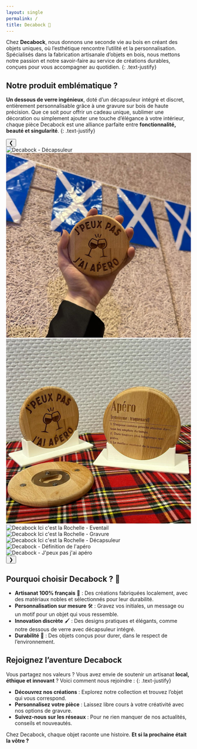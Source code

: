 ```yaml
---
layout: single
permalink: /
title: Decabock 🌱
---
```


Chez **Decabock**, nous donnons une seconde vie au bois en créant des objets uniques, où l’esthétique rencontre l’utilité et la personnalisation. Spécialisés dans la fabrication artisanale d’objets en bois, nous mettons notre passion et notre savoir-faire au service de créations durables, conçues pour vous accompagner au quotidien. 
{: .text-justify}

## Notre produit emblématique ? 

**Un dessous de verre ingénieux**, doté d’un décapsuleur intégré et discret, entièrement personnalisable grâce à une gravure sur bois de haute précision. Que ce soit pour offrir un cadeau unique, sublimer une décoration ou simplement ajouter une touche d’élégance à votre intérieur, chaque pièce Decabock est une alliance parfaite entre **fonctionnalité, beauté et singularité**.
{: .text-justify}

<div class="carousel-container">
  <button class="carousel-button prev" onclick="moveSlide(-1, 'DB-carousel')">❮</button>
  <div class="carousel" id="DB-carousel">
    <div class="carousel-inner">    
      <div class="carousel-slide">
        <img src="/assets/images/produits/decabock/DB_Aimanté_Twinning_Comitee_Linkded.jpeg" alt="Decabock - Décapsuleur" class="carousel-img">
      </div>   
      <div class="carousel-slide">
        <img src="/assets/images/produits/decabock/DB_Twinning_Comitee_Linkded.jpeg" alt="Decabock - Vue de face" class="carousel-img">
      </div>
      <div class="carousel-slide">
        <img src="/assets/images/produits/decabock/DB_Support_Verso_Twinning_Comitee.jpeg" alt="Decabock - Gravure personnalisée" class="carousel-img">
      </div> 
      <div class="carousel-slide">
        <img src="/assets/images/produits/decabock/DB_iiclr_eventail.jpg" alt="Decabock Ici c'est la Rochelle - Eventail" class="carousel-img">
      </div>
      <div class="carousel-slide">
        <img src="/assets/images/produits/decabock/DB_iiclr_pile_face.jpg" alt="Decabock Ici c'est la Rochelle - Gravure" class="carousel-img">
      </div>
      <div class="carousel-slide">
        <img src="/assets/images/produits/decabock/DB_iiclr_pile_dos.jpg" alt="Decabock Ici c'est la Rochelle - Décapsuleur" class="carousel-img">
      </div>
      <div class="carousel-slide">
        <img src="/assets/images/produits/decabock/Definition_apéro.png" alt="Decabock - Définition de l'apéro" class="carousel-img">
      </div>
      <div class="carousel-slide">
        <img src="/assets/images/produits/decabock/J&apos;peux_pas_j&apos;ai_apéro.png" alt="Decabock - J'peux pas j'ai apéro" class="carousel-img">
      </div>
    </div>
  </div>
  <button class="carousel-button next" onclick="moveSlide(1, 'DB-carousel')">❯</button>
</div>

## Pourquoi choisir Decabock ? 🤔​

- **Artisanat 100% français** 🏡 : Des créations fabriquées localement, avec des matériaux nobles et sélectionnés pour leur durabilité.
- **Personnalisation sur mesure** ​🛠️​ : Gravez vos initiales, un message ou un motif pour un objet qui vous ressemble.
- **Innovation discrète** 🖌️ : Des designs pratiques et élégants, comme notre dessous de verre avec décapsuleur intégré. 
- **Durabilité** 💪 : Des objets conçus pour durer, dans le respect de l’environnement.

## Rejoignez l’aventure Decabock

Vous partagez nos valeurs ? Vous avez envie de soutenir un artisanat **local, éthique et innovant** ? Voici comment nous rejoindre :
{: .text-justify}

- **Découvrez nos créations** : Explorez notre collection et trouvez l’objet qui vous correspond.
- **Personnalisez votre pièce** : Laissez libre cours à votre créativité avec nos options de gravure.
- **Suivez-nous sur les réseaux** : Pour ne rien manquer de nos actualités, conseils et nouveautés.

Chez Decabock, chaque objet raconte une histoire. **Et si la prochaine était la vôtre ?**

<script>
    // Position initiale des carrousels
  let currentSlide = {
    'DB-carousel': 0
  };

  // Fonction pour déplacer les slides
  function moveSlide(step, carouselId) {
    const carousel = document.getElementById(carouselId);
    const slides = carousel.querySelectorAll('.carousel-slide');
    const totalSlides = slides.length;

    // Mise à jour de la position actuelle
    currentSlide[carouselId] += step;

    // Gestion des limites
    if (currentSlide[carouselId] < 0) {
      currentSlide[carouselId] = totalSlides - 1;
    } else if (currentSlide[carouselId] >= totalSlides) {
      currentSlide[carouselId] = 0;
    }

    // Déplacement du carrousel
    carousel.querySelector('.carousel-inner').style.transform = `translateX(-${currentSlide[carouselId] * 100}%)`;
  }
</script>